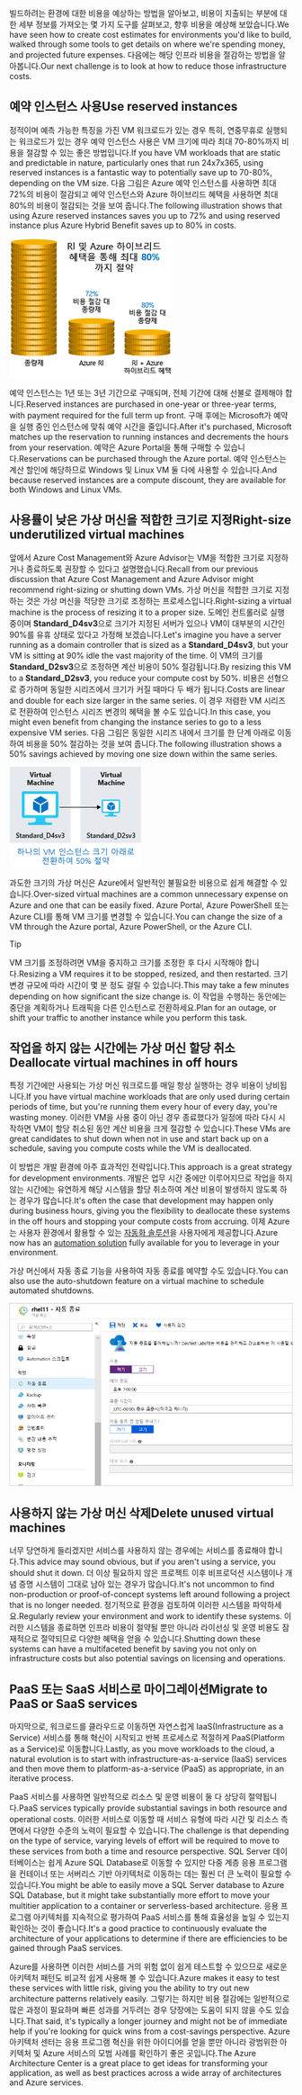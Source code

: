 <span data-ttu-id="45e4b-101">빌드하려는 환경에 대한 비용을 예상하는 방법을 알아보고, 비용이 지출되는 부분에 대한 세부 정보를 가져오는 몇 가지 도구를 살펴보고, 향후 비용을 예상해 보았습니다.</span><span class="sxs-lookup"><span data-stu-id="45e4b-101">We have seen how to create cost estimates for environments you'd like to build, walked through some tools to get details on where we're spending money, and projected future expenses.</span></span> <span data-ttu-id="45e4b-102">다음에는 해당 인프라 비용을 절감하는 방법을 알아봅니다.</span><span class="sxs-lookup"><span data-stu-id="45e4b-102">Our next challenge is to look at how to reduce those infrastructure costs.</span></span>

## <a name="use-reserved-instances"></a><span data-ttu-id="45e4b-103">예약 인스턴스 사용</span><span class="sxs-lookup"><span data-stu-id="45e4b-103">Use reserved instances</span></span>

<span data-ttu-id="45e4b-104">정적이며 예측 가능한 특징을 가진 VM 워크로드가 있는 경우 특히, 연중무휴로 실행되는 워크로드가 있는 경우 예약 인스턴스 사용은 VM 크기에 따라 최대 70-80%까지 비용을 절감할 수 있는 좋은 방법입니다.</span><span class="sxs-lookup"><span data-stu-id="45e4b-104">If you have VM workloads that are static and predictable in nature, particularly ones that run 24x7x365, using reserved instances is a fantastic way to potentially save up to 70-80%, depending on the VM size.</span></span> <span data-ttu-id="45e4b-105">다음 그림은 Azure 예약 인스턴스를 사용하면 최대 72%의 비용이 절감되고 예약 인스턴스와 Azure 하이브리드 혜택을 사용하면 최대 80%의 비용이 절감되는 것을 보여 줍니다.</span><span class="sxs-lookup"><span data-stu-id="45e4b-105">The following illustration shows that using Azure reserved instances saves you up to 72% and using reserved instance plus Azure Hybrid Benefit saves up to 80% in costs.</span></span>

![종량제를 사용하는 경우에 비해 Azure 예약 인스턴스와 Azure 하이브리드 혜택을 사용하는 경우 얻을 수 있는 비용 혜택을 보여 주는 그림입니다.](../media/4-savings-coins.png)

<span data-ttu-id="45e4b-107">예약 인스턴스는 1년 또는 3년 기간으로 구매되며, 전체 기간에 대해 선불로 결제해야 합니다.</span><span class="sxs-lookup"><span data-stu-id="45e4b-107">Reserved instances are purchased in one-year or three-year terms, with payment required for the full term up front.</span></span> <span data-ttu-id="45e4b-108">구매 후에는 Microsoft가 예약을 실행 중인 인스턴스에 맞춰 예약 시간을 줄입니다.</span><span class="sxs-lookup"><span data-stu-id="45e4b-108">After it's purchased, Microsoft matches up the reservation to running instances and decrements the hours from your reservation.</span></span> <span data-ttu-id="45e4b-109">예약은 Azure Portal을 통해 구매할 수 있습니다.</span><span class="sxs-lookup"><span data-stu-id="45e4b-109">Reservations can be purchased through the Azure portal.</span></span> <span data-ttu-id="45e4b-110">예약 인스턴스는 계산 할인에 해당하므로 Windows 및 Linux VM 둘 다에 사용할 수 있습니다.</span><span class="sxs-lookup"><span data-stu-id="45e4b-110">And because reserved instances are a compute discount, they are available for both Windows and Linux VMs.</span></span>

## <a name="right-size-underutilized-virtual-machines"></a><span data-ttu-id="45e4b-111">사용률이 낮은 가상 머신을 적합한 크기로 지정</span><span class="sxs-lookup"><span data-stu-id="45e4b-111">Right-size underutilized virtual machines</span></span>

<span data-ttu-id="45e4b-112">앞에서 Azure Cost Management와 Azure Advisor는 VM을 적합한 크기로 지정하거나 종료하도록 권장할 수 있다고 설명했습니다.</span><span class="sxs-lookup"><span data-stu-id="45e4b-112">Recall from our previous discussion that Azure Cost Management and Azure Advisor might recommend right-sizing or shutting down VMs.</span></span> <span data-ttu-id="45e4b-113">가상 머신을 적합한 크기로 지정하는 것은 가상 머신을 적당한 크기로 조정하는 프로세스입니다.</span><span class="sxs-lookup"><span data-stu-id="45e4b-113">Right-sizing a virtual machine is the process of resizing it to a proper size.</span></span> <span data-ttu-id="45e4b-114">도메인 컨트롤러로 실행 중이며 **Standard_D4sv3**으로 크기가 지정된 서버가 있으나 VM이 대부분의 시간인 90%를 유휴 상태로 있다고 가정해 보겠습니다.</span><span class="sxs-lookup"><span data-stu-id="45e4b-114">Let's imagine you have a server running as a domain controller that is sized as a **Standard_D4sv3**, but your VM is sitting at 90% idle the vast majority of the time.</span></span> <span data-ttu-id="45e4b-115">이 VM의 크기를 **Standard_D2sv3**으로 조정하면 계산 비용이 50% 절감됩니다.</span><span class="sxs-lookup"><span data-stu-id="45e4b-115">By resizing this VM to a **Standard_D2sv3**, you reduce your compute cost by 50%.</span></span> <span data-ttu-id="45e4b-116">비용은 선형으로 증가하며 동일한 시리즈에서 크기가 커질 때마다 두 배가 됩니다.</span><span class="sxs-lookup"><span data-stu-id="45e4b-116">Costs are linear and double for each size larger in the same series.</span></span> <span data-ttu-id="45e4b-117">이 경우 저렴한 VM 시리즈로 전환하여 인스턴스 시리즈 변경의 혜택을 볼 수도 있습니다.</span><span class="sxs-lookup"><span data-stu-id="45e4b-117">In this case, you might even benefit from changing the instance series to go to a less expensive VM series.</span></span> <span data-ttu-id="45e4b-118">다음 그림은 동일한 시리즈 내에서 크기를 한 단계 아래로 이동하여 비용을 50% 절감하는 것을 보여 줍니다.</span><span class="sxs-lookup"><span data-stu-id="45e4b-118">The following illustration shows a 50% savings achieved by moving one size down within the same series.</span></span>

![활용도가 낮은 가상 머신을 축소하여 비용을 절감 효과를 보여 주는 그림입니다.](../media/4-vm-resize.png)

<span data-ttu-id="45e4b-120">과도한 크기의 가상 머신은 Azure에서 일반적인 불필요한 비용으로 쉽게 해결할 수 있습니다.</span><span class="sxs-lookup"><span data-stu-id="45e4b-120">Over-sized virtual machines are a common unnecessary expense on Azure and one that can be easily fixed.</span></span> <span data-ttu-id="45e4b-121">Azure Portal, Azure PowerShell 또는 Azure CLI를 통해 VM 크기를 변경할 수 있습니다.</span><span class="sxs-lookup"><span data-stu-id="45e4b-121">You can change the size of a VM through the Azure portal, Azure PowerShell, or the Azure CLI.</span></span>

> [!TIP]
> <span data-ttu-id="45e4b-122">VM 크기를 조정하려면 VM을 중지하고 크기를 조정한 후 다시 시작해야 합니다.</span><span class="sxs-lookup"><span data-stu-id="45e4b-122">Resizing a VM requires it to be stopped, resized, and then restarted.</span></span> <span data-ttu-id="45e4b-123">크기 변경 규모에 따라 시간이 몇 분 정도 걸릴 수 있습니다.</span><span class="sxs-lookup"><span data-stu-id="45e4b-123">This may take a few minutes depending on how significant the size change is.</span></span> <span data-ttu-id="45e4b-124">이 작업을 수행하는 동안에는 중단을 계획하거나 트래픽을 다른 인스턴스로 전환하세요.</span><span class="sxs-lookup"><span data-stu-id="45e4b-124">Plan for an outage, or shift your traffic to another instance while you perform this task.</span></span>

## <a name="deallocate-virtual-machines-in-off-hours"></a><span data-ttu-id="45e4b-125">작업을 하지 않는 시간에는 가상 머신 할당 취소</span><span class="sxs-lookup"><span data-stu-id="45e4b-125">Deallocate virtual machines in off hours</span></span>

<span data-ttu-id="45e4b-126">특정 기간에만 사용되는 가상 머신 워크로드를 매일 항상 실행하는 경우 비용이 낭비됩니다.</span><span class="sxs-lookup"><span data-stu-id="45e4b-126">If you have virtual machine workloads that are only used during certain periods of time, but you're running them every hour of every day, you're wasting money.</span></span> <span data-ttu-id="45e4b-127">이러한 VM을 사용 중이 아닌 경우 종료했다가 일정에 따라 다시 시작하면 VM이 할당 취소된 동안 계산 비용을 크게 절감할 수 있습니다.</span><span class="sxs-lookup"><span data-stu-id="45e4b-127">These VMs are great candidates to shut down when not in use and start back up on a schedule, saving you compute costs while the VM is deallocated.</span></span>

<span data-ttu-id="45e4b-128">이 방법은 개발 환경에 아주 효과적인 전략입니다.</span><span class="sxs-lookup"><span data-stu-id="45e4b-128">This approach is a great strategy for development environments.</span></span> <span data-ttu-id="45e4b-129">개발은 업무 시간 중에만 이루어지므로 작업을 하지 않는 시간에는 유연하게 해당 시스템을 할당 취소하여 계산 비용이 발생하지 않도록 하는 경우가 많습니다.</span><span class="sxs-lookup"><span data-stu-id="45e4b-129">It's often the case that development may happen only during business hours, giving you the flexibility to deallocate these systems in the off hours and stopping your compute costs from accruing.</span></span> <span data-ttu-id="45e4b-130">이제 Azure는 사용자 환경에서 활용할 수 있는 [자동화 솔루션](https://docs.microsoft.com/azure/automation/automation-solution-vm-management)을 사용자에게 제공합니다.</span><span class="sxs-lookup"><span data-stu-id="45e4b-130">Azure now has an [automation solution](https://docs.microsoft.com/azure/automation/automation-solution-vm-management) fully available for you to leverage in your environment.</span></span>

<span data-ttu-id="45e4b-131">가상 머신에서 자동 종료 기능을 사용하여 자동 종료를 예약할 수도 있습니다.</span><span class="sxs-lookup"><span data-stu-id="45e4b-131">You can also use the auto-shutdown feature on a virtual machine to schedule automated shutdowns.</span></span>

![종료 시간을 사용하도록 설정하여 가상 머신 블레이드의 자동 종료 섹션을 보여주는 Azure Portal 스크린샷입니다.](../media/4-vm-auto-shutdown.png)

## <a name="delete-unused-virtual-machines"></a><span data-ttu-id="45e4b-133">사용하지 않는 가상 머신 삭제</span><span class="sxs-lookup"><span data-stu-id="45e4b-133">Delete unused virtual machines</span></span>

 <span data-ttu-id="45e4b-134">너무 당연하게 들리겠지만 서비스를 사용하지 않는 경우에는 서비스를 종료해야 합니다.</span><span class="sxs-lookup"><span data-stu-id="45e4b-134">This advice may sound obvious, but if you aren't using a service, you should shut it down.</span></span> <span data-ttu-id="45e4b-135">더 이상 필요하지 않은 프로젝트 이후 비프로덕션 시스템이나 개념 증명 시스템이 그대로 남아 있는 경우가 많습니다.</span><span class="sxs-lookup"><span data-stu-id="45e4b-135">It's not uncommon to find non-production or proof-of-concept systems left around following a project that is no longer needed.</span></span> <span data-ttu-id="45e4b-136">정기적으로 환경을 검토하여 이러한 시스템을 파악하세요.</span><span class="sxs-lookup"><span data-stu-id="45e4b-136">Regularly review your environment and work to identify these systems.</span></span> <span data-ttu-id="45e4b-137">이러한 시스템을 종료하면 인프라 비용이 절약될 뿐만 아니라 라이선싱 및 운영 비용도 잠재적으로 절약되므로 다양한 혜택을 얻을 수 있습니다.</span><span class="sxs-lookup"><span data-stu-id="45e4b-137">Shutting down these systems can have a multifaceted benefit by saving you not only on infrastructure costs but also potential savings on licensing and operations.</span></span>

## <a name="migrate-to-paas-or-saas-services"></a><span data-ttu-id="45e4b-138">PaaS 또는 SaaS 서비스로 마이그레이션</span><span class="sxs-lookup"><span data-stu-id="45e4b-138">Migrate to PaaS or SaaS services</span></span>

<span data-ttu-id="45e4b-139">마지막으로, 워크로드를 클라우드로 이동하면 자연스럽게 IaaS(Infrastructure as a Service) 서비스를 통해 혁신이 시작되고 반복 프로세스로 적절하게 PaaS(Platform as a Service)로 이동합니다.</span><span class="sxs-lookup"><span data-stu-id="45e4b-139">Lastly, as you move workloads to the cloud, a natural evolution is to start with infrastructure-as-a-service (IaaS) services and then move them to platform-as-a-service (PaaS) as appropriate, in an iterative process.</span></span>

<span data-ttu-id="45e4b-140">PaaS 서비스를 사용하면 일반적으로 리소스 및 운영 비용이 둘 다 상당히 절약됩니다.</span><span class="sxs-lookup"><span data-stu-id="45e4b-140">PaaS services typically provide substantial savings in both resource and operational costs.</span></span> <span data-ttu-id="45e4b-141">이러한 서비스로 이동할 때 서비스 유형에 따라 시간 및 리소스 측면에서 다양한 수준의 노력이 필요할 수 있습니다.</span><span class="sxs-lookup"><span data-stu-id="45e4b-141">The challenge is that depending on the type of service, varying levels of effort will be required to move to these services from both a time and resource perspective.</span></span> <span data-ttu-id="45e4b-142">SQL Server 데이터베이스는 쉽게 Azure SQL Database로 이동할 수 있지만 다중 계층 응용 프로그램을 컨테이너 또는 서버리스 기반 아키텍처로 이동하는 데는 훨씬 더 큰 노력이 필요할 수 있습니다.</span><span class="sxs-lookup"><span data-stu-id="45e4b-142">You might be able to easily move a SQL Server database to Azure SQL Database, but it might take substantially more effort to move your multitier application to a container or serverless-based architecture.</span></span> <span data-ttu-id="45e4b-143">응용 프로그램 아키텍처를 지속적으로 평가하여 PaaS 서비스를 통해 효율성을 높일 수 있는지 확인하는 것이 좋습니다.</span><span class="sxs-lookup"><span data-stu-id="45e4b-143">It's a good practice to continuously evaluate the architecture of your applications to determine if there are efficiencies to be gained through PaaS services.</span></span>

<span data-ttu-id="45e4b-144">Azure를 사용하면 이러한 서비스를 거의 위험 없이 쉽게 테스트할 수 있으므로 새로운 아키텍처 패턴도 비교적 쉽게 사용해 볼 수 있습니다.</span><span class="sxs-lookup"><span data-stu-id="45e4b-144">Azure makes it easy to test these services with little risk, giving you the ability to try out new architecture patterns relatively easily.</span></span> <span data-ttu-id="45e4b-145">그렇기는 하지만 비용 절감에는 일반적으로 많은 과정이 필요하며 빠른 성과를 거두려는 경우 당장에는 도움이 되지 않을 수도 있습니다.</span><span class="sxs-lookup"><span data-stu-id="45e4b-145">That said, it's typically a longer journey and might not be of immediate help if you're looking for quick wins from a cost-savings perspective.</span></span> <span data-ttu-id="45e4b-146">Azure 아키텍처 센터는 응용 프로그램 혁신을 위한 아이디어를 얻을 뿐만 아니라 광범위한 아키텍처 및 Azure 서비스의 모범 사례를 확인하기 좋은 곳입니다.</span><span class="sxs-lookup"><span data-stu-id="45e4b-146">The Azure Architecture Center is a great place to get ideas for transforming your application, as well as best practices across a wide array of architectures and Azure services.</span></span>